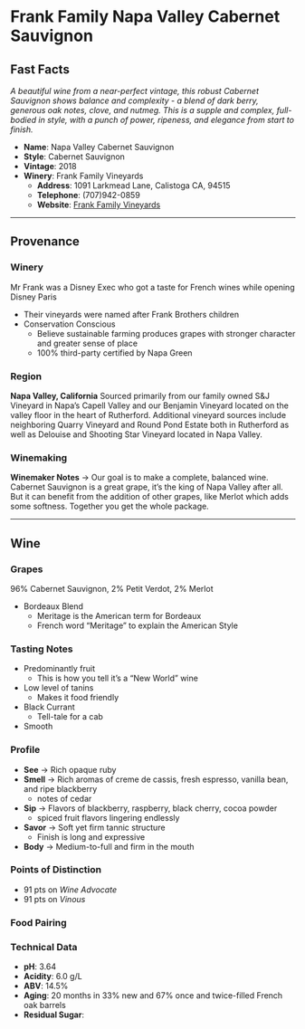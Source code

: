 # Frank Family Napa Valley Cabernet Sauvignon
## Fast Facts
*A beautiful wine from a near-perfect vintage, this robust Cabernet Sauvignon shows balance and complexity - a blend of dark berry, generous oak notes, clove, and nutmeg. This is a supple and complex, full-bodied in style, with a punch of power, ripeness, and elegance from start to finish.*
 - **Name**: Napa Valley Cabernet Sauvignon
 - **Style**: Cabernet Sauvignon
 - **Vintage**: 2018
 - **Winery**: Frank Family Vineyards
     - **Address**: 1091 Larkmead Lane, Calistoga CA, 94515
     - **Telephone**: (707)942-0859
     - **Website**: [ Frank Family Vineyards](https://www.frankfamilyvineyards.com)
- - - -

## Provenance
### Winery
Mr Frank was a Disney Exec who got a taste for French wines while opening Disney Paris
 - Their vineyards were named after Frank Brothers children
 - Conservation Conscious
   - Believe sustainable farming produces grapes with stronger character and greater sense of place
   - 100% third-party certified by Napa Green

### Region
**Napa Valley, California**
Sourced primarily from our family owned S&J Vineyard in Napa’s Capell Valley and our Benjamin Vineyard located on the valley floor in the heart of Rutherford. Additional vineyard sources include neighboring Quarry Vineyard and Round Pond Estate both in Rutherford as well as Delouise and Shooting Star Vineyard located in Napa Valley.

### Winemaking 
**Winemaker Notes** → Our goal is to make a complete, balanced wine. Cabernet Sauvignon is a great grape, it’s the king of Napa Valley after all. But it can benefit from the addition of other grapes, like Merlot which adds some softness. Together you get the whole package.
- - - -

## Wine
### Grapes
96% Cabernet Sauvignon, 2% Petit Verdot, 2% Merlot
 - Bordeaux Blend
	- Meritage is the American term for Bordeaux
	- French word “Meritage” to explain the American Style

### Tasting Notes
 - Predominantly fruit
   - This is how you tell it’s a “New World” wine
 - Low level of tanins
   - Makes it food friendly
 - Black Currant
   - Tell-tale for a cab
 - Smooth

### Profile
 - **See** →  Rich opaque ruby
 - **Smell** → Rich aromas of creme de cassis, fresh espresso, vanilla bean, and ripe blackberry
     - notes of cedar
 - **Sip** → Flavors of blackberry, raspberry, black cherry, cocoa powder
     - spiced fruit flavors lingering endlessly
 - **Savor** → Soft yet firm tannic structure
     - Finish is long and expressive
 - **Body** → Medium-to-full and firm in the mouth

### Points of Distinction
 - 91 pts on *Wine Advocate*
 - 91 pts on *Vinous*	

### Food Pairing

### Technical Data
 - **pH**: 3.64
 - **Acidity**: 6.0 g/L
 - **ABV**: 14.5%
 - **Aging**: 20 months in 33% new and 67% once and twice-filled French oak barrels
 - **Residual Sugar**: 
